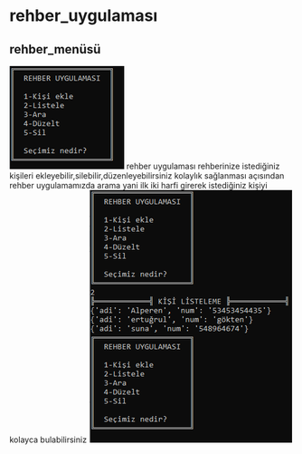 # rehber_uygulaması

<h2>rehber_menüsü</h2>
<img src="resimler\menu.png" alt="Örnek menu.png"/>
 rehber uygulaması rehberinize istediğiniz kişileri ekleyebilir,silebilir,düzenleyebilirsiniz kolaylık sağlanması açısından rehber uygulamamızda arama yani ilk iki harfi girerek istediğiniz kişiyi kolayca bulabilirsiniz

<img src="resimler\liste.png" alt="Örnek liste.png"/>
